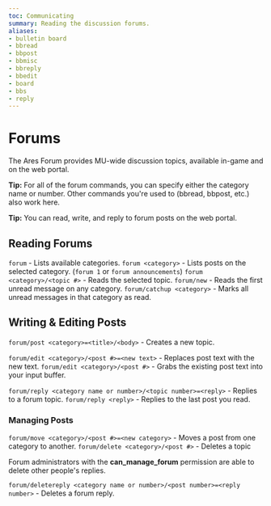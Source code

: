 ```yaml
---
toc: Communicating
summary: Reading the discussion forums.
aliases:
- bulletin board
- bbread
- bbpost
- bbmisc
- bbreply
- bbedit
- board
- bbs
- reply
---
```

# Forums

The Ares Forum provides MU-wide discussion topics, available in-game and on the web portal.

**Tip:** For all of the forum commands, you can specify either the category name or number.  Other commands you're used to (bbread, bbpost, etc.) also work here.

**Tip:** You can read, write, and reply to forum posts on the web portal.

## Reading Forums
`forum` - Lists available categories.
`forum <category>` - Lists posts on the selected category. (`forum 1` or `forum announcements`)
`forum <category>/<topic #>` - Reads the selected topic.
`forum/new` - Reads the first unread message on any category.
`forum/catchup <category>` - Marks all unread messages in that category as read.

## Writing & Editing Posts

`forum/post <category>=<title>/<body>` - Creates a new topic.

`forum/edit <category>/<post #>=<new text>` - Replaces post text with the new text.
`forum/edit <category>/<post #>` - Grabs the existing post text into your input buffer.

`forum/reply <category name or number>/<topic number>=<reply>` - Replies to a forum topic.
`forum/reply <reply>` - Replies to the last post you read.

### Managing Posts

`forum/move <category>/<post #>=<new category>` - Moves a post from one category to another.
`forum/delete <category>/<post #>` - Deletes a topic

Forum administrators with the **can\_manage\_forum** permission are able to delete other people's replies.

`forum/deletereply <category name or number>/<post number>=<reply number>` - Deletes a forum reply.
